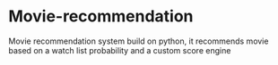 # Movie-recommendation
Movie recommendation system build on python, it recommends movie based on a watch list probability and a custom score engine
